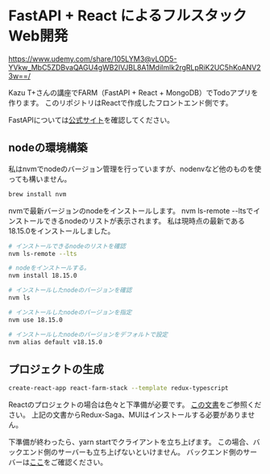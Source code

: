 # FastAPI + React によるフルスタック Web開発

https://www.udemy.com/share/105LYM3@vLOD5-YVkw_MbC5ZDBvaQAGU4gWB2IVJBL8A1MdiImlk2rgRLpRiK2UC5hKoANV23w==/

Kazu T+さんの講座でFARM（FastAPI + React + MongoDB）でTodoアプリを作ります。
このリポジトリはReactで作成したフロントエンド側です。

FastAPIについては[公式サイト](https://fastapi.tiangolo.com/ja/)を確認してください。

## nodeの環境構築

私はnvmでnodeのバージョン管理を行っていますが、nodenvなど他のものを使っても構いません。

```sh
brew install nvm
```

nvmで最新バージョンのnodeをインストールします。
nvm ls-remote --ltsでインストールできるnodeのリストが表示されます。
私は現時点の最新である18.15.0をインストールしました。

```sh
# インストールできるnodeのリストを確認
nvm ls-remote --lts

# nodeをインストールする。
nvm install 18.15.0

# インストールしたnodeのバージョンを確認
nvm ls

# インストールしたnodeのバージョンを指定
nvm use 18.15.0

# インストールしたnodeのバージョンをデフォルトで設定
nvm alias default v18.15.0
```

## プロジェクトの生成

```sh
create-react-app react-farm-stack --template redux-typescript
```

Reactのプロジェクトの場合は色々と下準備が必要です。
[この文書](https://github.com/aJonghunPark/rtk-saga-crud/blob/main/doc/02.install.md)をご参照ください。
上記の文書からRedux-Saga、MUIはインストールする必要がありません。

下準備が終わったら、yarn startでクライアントを立ち上げます。
この場合、バックエンド側のサーバーも立ち上げないといけません。
バックエンド側のサーバーは[ここ](https://github.com/aJonghunPark/fast_api)をご確認ください。
